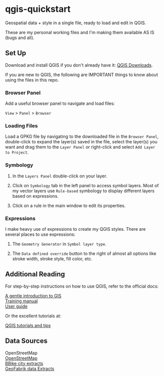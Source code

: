 # qgis-quickstart

Geospatial data + style in a single file, ready to load and edit in QGIS.

These are my personal working files and I'm making them available AS IS (bugs and all).

## Set Up

Download and install QGIS if you don't already have it: [QGIS Downloads](https://qgis.org/download/).

If you are new to QGIS, the following are IMPORTANT things to know about using the files in this repo.

### Browser Panel

Add a useful browser panel to navigate and load files:

`View` > `Panel` > `Browser`

### Loading Files

Load a GPKG file by navigating to the downloaded file in the `Browser Panel`, double-click to expand the layer(s) saved in the file, select the layer(s) you want and drag them to the `Layer Panel` or right-click and select `Add Layer to Project`.

### Symbology

1. In the `Layers Panel` double-click on your layer.

2. Click on `Symbology` tab in the left panel to access symbol layers. Most of my vector layers use `Rule-based` symbology to display different layers based on expressions.

3. Click on a rule in the main window to edit its properties.

### Expressions

I make heavy use of expressions to create my QGIS styles. There are several places to use expressions:

1. The `Geometry Generator` in `Symbol layer type`.

2. The `Data defined override` button to the right of almost all options like stroke width, stroke style, fill color, etc.

## Additional Reading

For step-by-step instructions on how to use QGIS, refer to the official docs:  

[A gentle introduction to GIS](https://docs.qgis.org/3.34/en/docs/gentle_gis_introduction/)  
[Training manual](https://docs.qgis.org/3.34/en/docs/training_manual/)  
[User guide](https://docs.qgis.org/3.34/en/docs/user_manual/)  

Or the excellent tutorials at:  

[QGIS tutorials and tips](https://www.qgistutorials.com/en/)  

## Data Sources

OpenStreetMap  
[OpenStreetMap](https://www.openstreetmap.org/#map=2/71.3/-96.8.)  
[BBike city extracts](https://download.bbbike.org/osm/bbbike/)  
[GeoFabrik data Extracts](https://download.geofabrik.de/)  
